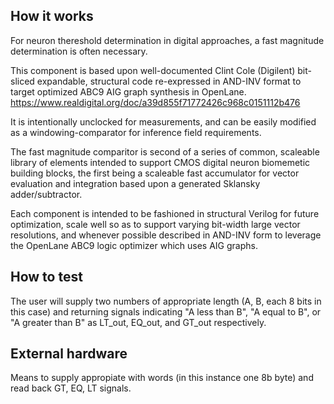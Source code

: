 <!---

This file is used to generate your project datasheet. Please fill in the information below and delete any unused
sections.

You can also include images in this folder and reference them in the markdown. Each image must be less than
512 kb in size, and the combined size of all images must be less than 1 MB.
-->

## How it works

For neuron thereshold determination in digital approaches,
a fast magnitude determination is often necessary.  

This component is based upon well-documented Clint Cole (Digilent) bit-sliced expandable, 
structural code re-expressed in AND-INV format to target optimized
ABC9 AIG graph synthesis in OpenLane. 
https://www.realdigital.org/doc/a39d855f71772426c968c0151112b476

It is intentionally unclocked for measurements, and can be easily modified as a windowing-comparator 
for inference field requirements.

The fast magnitude comparitor is second of a series of common, scaleable library of elements
intended to support CMOS digital neuron biomemetic building blocks, the first being a
scaleable fast accumulator for vector evaluation and integration based upon a generated
Sklansky adder/subtractor.

Each component is intended to be fashioned in structural Verilog for future optimization, scale well
so as to support varying bit-width large vector resolutions, and whenever possible described in
AND-INV form to leverage the OpenLane ABC9 logic optimizer which uses AIG graphs.

## How to test

The user will supply two numbers of appropriate length (A, B, each 8 bits in this case) and returning signals
indicating "A less than B", "A equal to B", or "A greater than B" as LT_out, EQ_out, and GT_out respectively.

## External hardware

Means to supply appropiate with words (in this instance one 8b byte) and read back GT, EQ, LT signals.
